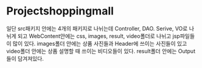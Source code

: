 # Projectshoppingmall
일단 src패키지 안에는 4개의 패키지로 나뉘는데 Controller, DAO. Serive, VO로 나뉘게 되고
WebContent안에는 css, images, result, video폴더로 나뉘고 jsp파일들이 많이 있다.
images폴더 안에는 상품 사진들과 Header에 쓰이는 사진들이 있고 video폴더 안에는 상품 설명할 때 쓰이는 비디오들이 있다. 
result폴더 안에는 Output들이 담겨져있다.
